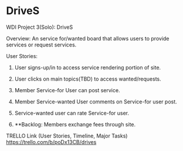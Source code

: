 # DriveS
WDI Project 3(Solo): DriveS

Overview:
An service for/wanted board that allows users to provide services or request services.

User Stories:
1) User signs-up/in to access service rendering portion of site.

2) User clicks on main topics(TBD) to access wanted/requests.

3) Member Service-for User can post service.

4) Member Service-wanted User comments on Service-for user post.

5) Service-wanted user can rate Service-for user.

6) **Backlog: Members exchange fees through site.

TRELLO Link (User Stories, Timeline, Major Tasks)
https://trello.com/b/poDx13CB/drives

